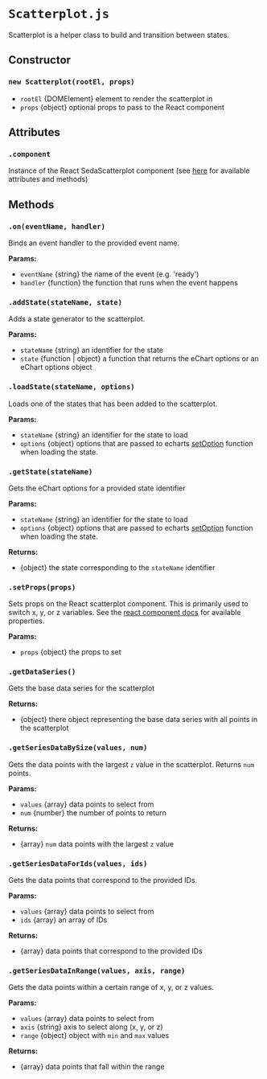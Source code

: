 # `Scatterplot.js`

Scatterplot is a helper class to build and transition between states.

## Constructor

### `new Scatterplot(rootEl, props)`

  - `rootEl` {DOMElement} element to render the scatterplot in
  - `props` {object} optional props to pass to the React component

## Attributes

### `.component` 

Instance of the React SedaScatterplot component (see [here](../../README.md) for available attributes and methods)

## Methods

### `.on(eventName, handler)`

Binds an event handler to the provided event name.

**Params:**
  - `eventName` {string} the name of the event (e.g. 'ready')
  - `handler` {function} the function that runs when the event happens


### `.addState(stateName, state)`

Adds a state generator to the scatterplot.

**Params:**
  - `stateName` {string} an identifier for the state
  - `state` {function | object} a function that returns the eChart options or an eChart options object

### `.loadState(stateName, options)`

Loads one of the states that has been added to the scatterplot.

**Params:**
  - `stateName` {string} an identifier for the state to load
  - `options` {object} options that are passed to echarts [setOption](https://ecomfe.github.io/echarts-doc/public/en/api.html#echartsInstance.setOption) function when loading the state.

### `.getState(stateName)`

Gets the eChart options for a provided state identifier

**Params:**
  - `stateName` {string} an identifier for the state to load
  - `options` {object} options that are passed to echarts [setOption](https://ecomfe.github.io/echarts-doc/public/en/api.html#echartsInstance.setOption) function when loading the state.

**Returns:**
  - {object} the state corresponding to the `stateName` identifier

### `.setProps(props)`

Sets props on the React scatterplot component.  This is primarily used to switch x, y, or z variables. See the [react component docs](https://github.com/Hyperobjekt/react-seda-scatterplot) for available properties.

**Params:**
  - `props` {object} the props to set

### `.getDataSeries()`

Gets the base data series for the scatterplot

**Returns:**
  - {object} there object representing the base data series with all points in the scatterplot

### `.getSeriesDataBySize(values, num)`

Gets the data points with the largest `z` value in the scatterplot.  Returns `num` points.

**Params:**
  - `values` {array} data points to select from
  - `num` {number} the number of points to return

**Returns:**
  - {array} `num` data points with the largest `z` value

### `.getSeriesDataForIds(values, ids)`

Gets the data points that correspond to the provided IDs.

**Params:**
  - `values` {array} data points to select from
  - `ids` {array} an array of IDs

**Returns:**
  - {array} data points that correspond to the provided IDs

### `.getSeriesDataInRange(values, axis, range)`

Gets the data points within a certain range of x, y, or z values.

**Params:**
  - `values` {array} data points to select from
  - `axis` {string} axis to select along (x, y, or z)
  - `range` {object} object with `min` and `max` values

**Returns:**
  - {array} data points that fall within the range
